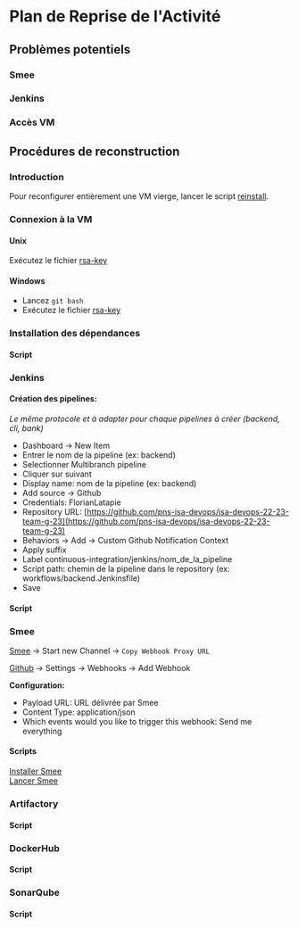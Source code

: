 # Plan de Reprise de l'Activité

## Problèmes potentiels

### Smee

### Jenkins

### Accès VM

## Procédures de reconstruction

### Introduction

Pour reconfigurer entièrement une VM vierge, lancer le script [reinstall](./scripts/reinstall.sh).

### Connexion à la VM

#### Unix

Exécutez le fichier [rsa-key](./user-scripts/rsa-key.sh)

#### Windows

- Lancez `git bash`
- Exécutez le fichier [rsa-key](./user-scripts/rsa-key.sh)

### Installation des dépendances

#### Script

### Jenkins

#### Création des pipelines:
*Le même protocole et à adapter pour chaque pipelines à créer (backend, cli, bank)*

 - Dashboard -> New Item
 - Entrer le nom de la pipeline (ex: backend)
 - Selectionner Multibranch pipeline
 - Cliquer sur suivant
 - Display name: nom de la pipeline (ex: backend)
 - Add source -> Github
 - Credentials: FlorianLatapie
 - Repository URL: [https://github.com/pns-isa-devops/isa-devops-22-23-team-g-23](https://github.com/pns-isa-devops/isa-devops-22-23-team-g-23)
 - Behaviors -> Add -> Custom Github Notification Context
 - Apply suffix
 - Label continuous-integration/jenkins/nom_de_la_pipeline
 - Script path: chemin de la pipeline dans le repository (ex: workflows/backend.Jenkinsfile)
 - Save

#### Script

### Smee
[Smee](https://smee.io) -> Start new Channel -> `Copy Webhook Proxy URL`

[Github](https://github.com/pns-isa-devops/isa-devops-22-23-team-g-23/settings/hooks/) -> Settings -> Webhooks -> Add Webhook  

**Configuration:**

- Payload URL: URL délivrée par Smee
- Content Type: application/json
- Which events would you like to trigger this webhook: Send me everything

#### Scripts
[Installer Smee](./scripts/install-smee.sh)  
[Lancer Smee](./scripts/start-smee.sh)

### Artifactory

#### Script

### DockerHub

#### Script

### SonarQube

#### Script

